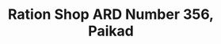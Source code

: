 ---
title: "Ration Shop ARD Number 356, Paikad"
url: /paickad/ration-shop-ard-number-356-paikad/
shop: Lebensmittel
---